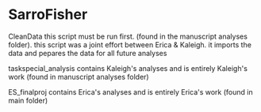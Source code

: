 # SarroFisher

CleanData 
  this script must be run first. (found in the manuscript analyses folder). this script was a joint effort between Erica & Kaleigh. 
  it imports the data and pepares the data for all future analyses

taskspecial_analysis 
  contains Kaleigh's analyses and is entirely Kaleigh's work (found in manuscript analyses folder)

ES_finalproj 
  contains Erica's analyses and is entirely Erica's work (found in main folder)


